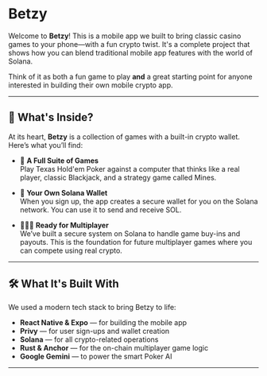 # Betzy

Welcome to **Betzy**! This is a mobile app we built to bring classic casino games to your phone—with a fun crypto twist. It's a complete project that shows how you can blend traditional mobile app features with the world of Solana.

Think of it as both a fun game to play **and** a great starting point for anyone interested in building their own mobile crypto app.

---

## 🚀 What's Inside?

At its heart, **Betzy** is a collection of games with a built-in crypto wallet. Here’s what you’ll find:

- 🎲 **A Full Suite of Games**  
  Play Texas Hold'em Poker against a computer that thinks like a real player, classic Blackjack, and a strategy game called Mines.

- 🔐 **Your Own Solana Wallet**  
  When you sign up, the app creates a secure wallet for you on the Solana network. You can use it to send and receive SOL.

- 🧑‍🤝‍🧑 **Ready for Multiplayer**  
  We’ve built a secure system on Solana to handle game buy-ins and payouts. This is the foundation for future multiplayer games where you can compete using real crypto.

---

## 🛠️ What It's Built With

We used a modern tech stack to bring Betzy to life:

- **React Native & Expo** — for building the mobile app  
- **Privy** — for user sign-ups and wallet creation  
- **Solana** — for all crypto-related operations  
- **Rust & Anchor** — for the on-chain multiplayer game logic  
- **Google Gemini** — to power the smart Poker AI



---


